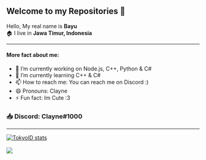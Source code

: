 ## Welcome to my Repositories 👋

Hello, My real name is **Bayu**
<br/>🏠 I live in **Jawa Timur, Indonesia**
<br/>

<hr>

#### More fact about me:

- 🔭 I’m currently working on Node.js, C++, Python & C#
- 🌱 I’m currently learning C++ & C#
- 📫 How to reach me: You can reach me on Discord :)
- 😄 Pronouns: Clayne
- ⚡ Fun fact: Im Cute :3
### 📥 Discord: Clayne#1000
<hr>

<a href="https://github.com/ClayneID">
  <img align="center" src="https://github-readme-stats.vercel.app/api?username=ClayneID&show_icons=true&include_all_commits=true&show_icons=true&title_color=fff&icon_color=79ff97&text_color=9f9f9f&bg_color=151515" alt="TokyoID stats" />
</a>
<br><br>
<a href="https://github.com/ClayneID?tab=repositories">
  <img align="center" src="https://github-readme-stats.vercel.app/api/top-langs/?username=ClayneID&layout=compact&title_color=fff&icon_color=79ff97&text_color=9f9f9f&bg_color=151515" />
</a>
<br>
<br>
